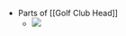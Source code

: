 - Parts of [[Golf Club Head]]
	- ![](https://lh7-us.googleusercontent.com/5Z_UBimCDAej49CySaK4b4updui0VMNH9DxIQSAduTIrJhjWE4WUbZSyTmZ2CRpJIpjAzWYs9ieU8baaa_pr4GNlYWlpfvWVet0DKl_nlftoLDKQUaO8JJVWiWt4p2PNW4IGpIACT7fWwjrKYlUwBfKC7U0gIwBSgT7HimZnoY8lqmOU933NVCuPlOcL)